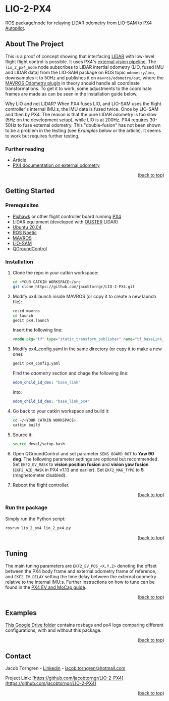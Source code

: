 # LIO-2-PX4
ROS package/node for relaying LIDAR odometry from [LIO-SAM](https://github.com/TixiaoShan/LIO-SAM) to [PX4 Autopilot](https://px4.io/).

<a name="readme-top"></a>


<!-- ABOUT THE PROJECT -->
## About The Project
This is a proof of concept showing that interfacing [LIDAR](https://en.wikipedia.org/wiki/Lidar) with low-level flight flight control is possible. It uses PX4's
[external vision pipeline](https://docs.px4.io/main/en/ros/external_position_estimation.html).
The ```lio_2_px4_node``` node subscribes to LIDAR intertial odometry (LIO, fused IMU and LIDAR data) from the LIO-SAM package on ROS topic ```odometry/imu```, downsamples it to 50Hz 
and publishes it on ```mavros/odometry/out```, where the [MAVROS Odometry plugin](http://docs.ros.org/en/noetic/api/mavros_extras/html/odom_8cpp_source.html)
in theory should handle all coordinate transformations. To get it to work, some adjustments to the coordinate frames are made as can be seen in the installation guide below.

Why LIO and not LIDAR? When PX4 fuses LIO, and LIO-SAM uses the flight controller's internal IMU:s, the IMU data is fused twice. Once by LIO-SAM and then by PX4. 
The reason is that the pure LIDAR odometry is too slow (5Hz on the development setup), while LIO is at 200Hz. PX4 requires 30-50Hz to fuse external odometry. This "double-fusion" has not 
been shown to be a problem in the testing (see <em>Examples</em> below or the article). It seems to work but requires further testing.

### Further reading
* Article
* [PX4 documentation on external odometry](https://docs.px4.io/main/en/ros/external_position_estimation.html)


<p align="right">(<a href="#readme-top">back to top</a>)</p>


<!-- GETTING STARTED -->
## Getting Started

### Prerequisites 
* [Pixhawk](https://pixhawk.org/) or other flight controller board running [PX4](https://px4.io/)
* LIDAR equipment (developed with [OUSTER](https://ouster.com/) LIDAR)
* [Ubuntu 20.04](https://releases.ubuntu.com/focal/)
* [ROS Noetic](https://docs.px4.io/main/en/ros/mavros_installation.html)
* [MAVROS](https://docs.px4.io/main/en/ros/mavros_installation.html)
* [LIO-SAM](https://github.com/TixiaoShan/LIO-SAM)
* [QGroundControl](http://qgroundcontrol.com/)

### Installation
1. Clone the repo in your catkin workspace:
   ```sh
   cd <YOUR CATKIN WORKSPACE>/src
   git clone https://github.com/jacobtorngr/LIO-2-PX4.git
   ```
2. Modify px4.launch inside MAVROS (or copy it to create a new launch file):
   ```sh
   roscd mavros
   cd launch
   gedit px4.launch
   ```
   Insert the following line:
   ```xml
   <node pkg="tf" type="static_transform_publisher" name="tf_baseLink_externalPoseChildFrame" args="0 0 0 -1.57079632679 0 0 base_link base_link_px4 1000"/>
   ```
3. Modify px4_config.yaml in the same directory (or copy it to make a new one):
   ```sh
   gedit px4_config.yaml
   ```
   Find the <em>odometry</em> section and chage the following line:
   ```yaml
   odom_child_id_des: "base_link"
   ```
   into:
   ```yaml
   odom_child_id_des: "base_link_px4"
   ```
4. Go back to your catkin workspace and build it:
   ```sh
   cd ~/<YOUR CATKIN WORKSPACE>
   catkin build
   ```
5. Source it:
   ```sh
   source devel/setup.bash
   ```
6. Open QGroundControl and set parameter
   ```SENS_BOARD_ROT```
   to **Yaw 90 deg**.
   The following parameter settings are optional but recommended. Set
   ```EKF2_EV_MASK```
   to **vision position fusion** and **vision yaw fusion** (```EKF2_AID_MASK``` in PX4 v1.13 and earlier). Set
   ```EKF2_MAG_TYPE```
   to **5** (magnetometer disabled).
   
8. Reboot the flight controller.

<p align="right">(<a href="#readme-top">back to top</a>)</p>

### Run the package
  Simply run the Python script:
   ```sh
   rosrun lio_2_px4 lio_2_px4.py
   ```
<p align="right">(<a href="#readme-top">back to top</a>)</p>

## Tuning
The main tuning parameters are
```EKF2_EV_POS_<X,Y,Z>```
denoting the offset between the PX4 body frame and external odometry frame of reference, and
```EKF2_EV_DELAY```
setting the time delay between the external odometry relative to the internal IMU:s. Further
instructions on how to tune can be found in the [PX4 EV and MoCap guide](https://docs.px4.io/main/en/ros/external_position_estimation.html).

<p align="right">(<a href="#readme-top">back to top</a>)</p>

## Examples
[This Google Drive folder](https://drive.google.com/drive/folders/1MJeX_GaXWPaaHPx7-lXcfXu0nH8P8apE?usp=sharing) contains
rosbags and px4 logs comparing different configurations, with and without this package. 

<p align="right">(<a href="#readme-top">back to top</a>)</p>

<!-- CONTACT -->
## Contact

Jacob Törngren - [Linkedin](https://linkedin.com/in/jacobtorngren) - jacob.torngren@hotmail.com

Project Link: [https://github.com/jacobtorngr/LIO-2-PX4](https://github.com/jacobtorngr/LIO-2-PX4)

<p align="right">(<a href="#readme-top">back to top</a>)</p>


